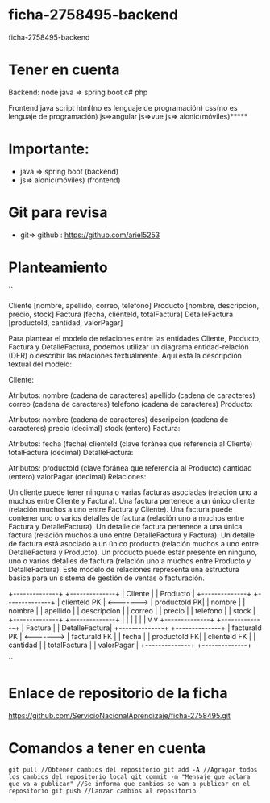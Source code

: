 # ficha-2758495-backend
ficha-2758495-backend

# Tener en cuenta
Backend:
	node
	java => spring boot
	c#
	php
	

Frontend
	java script 
	html(no es lenguaje de programación)
	css(no es lenguaje de programación)
	js=>angular
	js=>vue
	js=> aionic(móviles)*****
	
	
# Importante:
- java => spring boot (backend)
- js=> aionic(móviles) (frontend)

# Git para revisa
- git=> github : https://github.com/ariel5253


# Planteamiento
``

Cliente [nombre, apellido, correo, telefono]
Producto [nombre, descripcion, precio, stock]
Factura [fecha, clienteId, totalFactura]
DetalleFactura [productoId, cantidad, valorPagar]


Para plantear el modelo de relaciones entre las entidades Cliente, Producto, Factura y DetalleFactura, podemos utilizar un diagrama entidad-relación (DER) o describir las relaciones textualmente. Aquí está la descripción textual del modelo:

Cliente:

Atributos:
nombre (cadena de caracteres)
apellido (cadena de caracteres)
correo (cadena de caracteres)
telefono (cadena de caracteres)
Producto:

Atributos:
nombre (cadena de caracteres)
descripcion (cadena de caracteres)
precio (decimal)
stock (entero)
Factura:

Atributos:
fecha (fecha)
clienteId (clave foránea que referencia al Cliente)
totalFactura (decimal)
DetalleFactura:

Atributos:
productoId (clave foránea que referencia al Producto)
cantidad (entero)
valorPagar (decimal)
Relaciones:

Un cliente puede tener ninguna o varias facturas asociadas (relación uno a muchos entre Cliente y Factura).
Una factura pertenece a un único cliente (relación muchos a uno entre Factura y Cliente).
Una factura puede contener uno o varios detalles de factura (relación uno a muchos entre Factura y DetalleFactura).
Un detalle de factura pertenece a una única factura (relación muchos a uno entre DetalleFactura y Factura).
Un detalle de factura está asociado a un único producto (relación muchos a uno entre DetalleFactura y Producto).
Un producto puede estar presente en ninguno, uno o varios detalles de factura (relación uno a muchos entre Producto y DetalleFactura).
Este modelo de relaciones representa una estructura básica para un sistema de gestión de ventas o facturación.


+--------------+           +--------------+
|    Cliente   |           |   Producto   |
+--------------+           +--------------+
| clienteId PK | <-------> | productoId PK|
| nombre       |           | nombre       |
| apellido     |           | descripcion  |
| correo       |           | precio       |
| telefono     |           | stock        |
+--------------+           +--------------+
       |                           |
       |                           |
       |                           |
       v                           v
+--------------+           +--------------+
|   Factura    |           | DetalleFactura|
+--------------+           +--------------+
| facturaId PK | <-------> | facturaId FK |
| fecha        |           | productoId FK|
| clienteId FK |           | cantidad     |
| totalFactura |           | valorPagar   |
+--------------+           +--------------+

``

# Enlace de repositorio de la ficha
https://github.com/ServicioNacionalAprendizaje/ficha-2758495.git


# Comandos a tener en cuenta
``
git pull //Obtener cambios del repositorio
git add -A //Agragar todos los cambios del repositorio local
git commit -m "Mensaje que aclara que va a publicar" //Se informa que cambios se van a publicar en el repositorio
git push //Lanzar cambios al repositorio
``